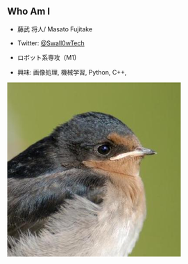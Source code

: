## Who Am I

- 藤武 将人/ Masato Fujitake

- Twitter: [@Swall0wTech](https://twitter.com/Swall0wTech)

- ロボット系専攻（M1)

- 興味: 画像処理, 機械学習, Python, C++,

![Swall0w](assets/images/swall0w.jpg)
